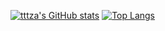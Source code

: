 [![tttza's GitHub stats](https://github-readme-stats.vercel.app/api?username=tttza&theme=nightowl&show_icons=true)](https://github.com/anuraghazra/github-readme-stats) 
[![Top Langs](https://github-readme-stats.vercel.app/api/top-langs/?username=tttza&theme=nightowl&layout=compact&langs_count=8)](https://github.com/anuraghazra/github-readme-stats)
